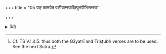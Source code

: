 +++
title = "05 यङ् कामयेत वसीयान्स्यादित्युभयीभिस्तस्य"

+++

<details><summary>थिते</summary>

5. In the case of a sacrificer about whom he desires that he (the sacrificer) be prosperous, he collects (the clay) with both (sorts of verses).[^1]  

[^1]: Cf. TS V.1.4.5: thus both the Gāyatrī and Triṣṭubh verses are to be used. See the next Sūtra. 
</details>
